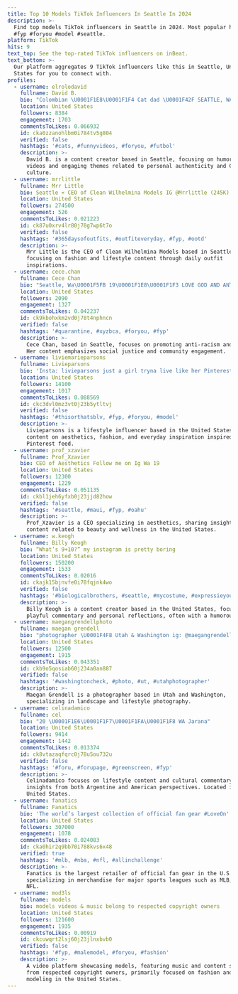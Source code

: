 ```yaml
---
title: Top 10 Models TikTok Influencers In Seattle In 2024
description: >-
  Find top models TikTok influencers in Seattle in 2024. Most popular hashtags:
  #fyp #foryou #model #seattle.
platform: TikTok
hits: 9
text_top: See the top-rated TikTok influencers on inBeat.
text_bottom: >-
  Our platform aggregates 9 TikTok influencers like this in Seattle, United
  States for you to connect with.
profiles:
  - username: elrolodavid
    fullname: David B.
    bio: "Colombian \U0001F1E8\U0001F1F4 Cat dad \U0001F42F SEATTLE, WA \U0001F4CD “BE YOURSELF”"
    location: United States
    followers: 8384
    engagement: 1703
    commentsToLikes: 0.066932
    id: cka0zzanohlbm0i784tv5g804
    verified: false
    hashtags: '#cats, #funnyvideos, #foryou, #futbol'
    description: >-
      David B. is a content creator based in Seattle, focusing on humorous cat
      videos and engaging themes related to personal authenticity and Colombian
      culture.
  - username: mrrlittle
    fullname: Mrr Little
    bio: Seattle ☔️ CEO of Clean Wilhelmina Models IG @Mrrlittle (245K)
    location: United States
    followers: 274500
    engagement: 526
    commentsToLikes: 0.021223
    id: ck87u0xrv4lr80j78g7wp6t7o
    verified: false
    hashtags: '#365daysofoutfits, #outfiteveryday, #fyp, #ootd'
    description: >-
      Mrr Little is the CEO of Clean Wilhelmina Models based in Seattle,
      focusing on fashion and lifestyle content through daily outfit
      inspirations.
  - username: cece.chan
    fullname: Cece Chan
    bio: "Seattle, Wa\U0001F5FB 19\U0001F1E8\U0001F1F3 LOVE GOD AND ANTI-RACISM"
    location: United States
    followers: 2090
    engagement: 1327
    commentsToLikes: 0.042237
    id: ck9kbohxkm2vd0j78t4nphncn
    verified: false
    hashtags: '#quarantine, #xyzbca, #foryou, #fyp'
    description: >-
      Cece Chan, based in Seattle, focuses on promoting anti-racism and faith.
      Her content emphasizes social justice and community engagement.
  - username: liviemarieparsons
    fullname: Livieparsons
    bio: 'Insta: livieparsons just a girl tryna live like her Pinterest feed Seattle'
    location: United States
    followers: 14100
    engagement: 1017
    commentsToLikes: 0.088569
    id: ckc3dvl0mz3vt0j23b5ytltvj
    verified: false
    hashtags: '#thisorthatsblv, #fyp, #foryou, #model'
    description: >-
      Livieparsons is a lifestyle influencer based in the United States, sharing
      content on aesthetics, fashion, and everyday inspiration inspired by her
      Pinterest feed.
  - username: prof_xzavier
    fullname: Prof_Xzavier
    bio: CEO of Aesthetics Follow me on Ig Wa 19
    location: United States
    followers: 12300
    engagement: 1229
    commentsToLikes: 0.051135
    id: ckbl1jeh6yfxb0j23jjd82how
    verified: false
    hashtags: '#seattle, #maui, #fyp, #oahu'
    description: >-
      Prof_Xzavier is a CEO specializing in aesthetics, sharing insights and
      content related to beauty and wellness in the United States.
  - username: w.keogh
    fullname: Billy Keogh
    bio: “What’s 9+10?” my instagram is pretty boring
    location: United States
    followers: 150200
    engagement: 1533
    commentsToLikes: 0.02016
    id: ckajk15bjnvfe0i78fqjnk4wo
    verified: false
    hashtags: '#biologicalbrothers, #seattle, #mycostume, #expressieyourself'
    description: >-
      Billy Keogh is a content creator based in the United States, focusing on
      playful commentary and personal reflections, often with a humorous touch.
  - username: maegangrendellphoto
    fullname: maegan grendell
    bio: "photographer \U0001F4F8 Utah & Washington ig: @maegangrendellphoto & @maegangrendell"
    location: United States
    followers: 12500
    engagement: 1915
    commentsToLikes: 0.043351
    id: ckb9o5qosiab60j234a0an887
    verified: false
    hashtags: '#washingtoncheck, #photo, #ut, #utahphotographer'
    description: >-
      Maegan Grendell is a photographer based in Utah and Washington,
      specializing in landscape and lifestyle photography.
  - username: celinadamico
    fullname: cel
    bio: "20 \U0001F1E6\U0001F1F7\U0001F1FA\U0001F1F8 WA Jarana"
    location: United States
    followers: 9414
    engagement: 1442
    commentsToLikes: 0.013374
    id: ck8vtazaqfqrc0j78u5ou732u
    verified: false
    hashtags: '#foru, #forupage, #greenscreen, #fyp'
    description: >-
      Celinadamico focuses on lifestyle content and cultural commentary, sharing
      insights from both Argentine and American perspectives. Located in the
      United States.
  - username: fanatics
    fullname: Fanatics
    bio: 'The world’s largest collection of official fan gear #LoveOn'
    location: United States
    followers: 307000
    engagement: 1078
    commentsToLikes: 0.024083
    id: cka0hir2q9bb70i788kvs6x48
    verified: true
    hashtags: '#mlb, #nba, #nfl, #allinchallenge'
    description: >-
      Fanatics is the largest retailer of official fan gear in the U.S.,
      specializing in merchandise for major sports leagues such as MLB, NBA, and
      NFL.
  - username: mod3ls
    fullname: models
    bio: models videos & music belong to respected copyright owners
    location: United States
    followers: 121600
    engagement: 1935
    commentsToLikes: 0.00919
    id: ckcuwqrt2lsj60j23jlnxbvb0
    verified: false
    hashtags: '#fyp, #malemodel, #foryou, #fashion'
    description: >-
      A video platform showcasing models, featuring music and content sourced
      from respected copyright owners, primarily focused on fashion and male
      modeling in the United States.
---
```


